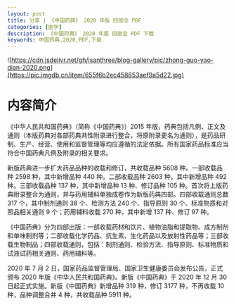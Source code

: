 ```yaml
---
layout: post
title: 分享 | 《中国药典》 2020 年版 四部全 PDF
categories: [医学]
description: 《中国药典》 2020 年版 四部全 PDF 下载
keywords: 中国药典,2020,PDF,下载
---
```


![https://cdn.jsdelivr.net/gh/isanthree/blog-gallery/pic/zhong-guo-yao-dian-2020.png](https://pic.imgdb.cn/item/655f6b2ec458853aef9a5d22.jpg)

<!--

# 下载地址

- 《中国药典》 2020 年版 一部.pdf: <https://url03.ctfile.com/f/24333903-546324853-6e7a32?p=5831> 【访问密码: 5831】，选择【普通下载】

- 《中国药典》 2020 年版 二部.pdf: <https://url03.ctfile.com/f/24333903-546324808-4d7080?p=5831> 【访问密码: 5831】，选择【普通下载】

- 《中国药典》 2020 年版 三部.pdf: <https://url03.ctfile.com/f/24333903-546324826-4e77bc?p=5831> 【访问密码: 5831】，选择【普通下载】

- 《中国药典》 2020 年版 四部.pdf: <https://url03.ctfile.com/f/24333903-546324835-682fb3?p=5831> 【访问密码: 5831】，选择【普通下载】

-->

# 内容简介

《中华人民共和国药典》（简称《中国药典》）2015 年版，药典包括凡例、正文及通则（本版药典对各部药典共性附录进行整合，将原附录更名为通则），是药品研制、生产、经营、使用和监督管理等均应遵循的法定依据。所有国家药品标准应当符合中国药典凡例及附录的相关要求。

新版药典进一步扩大药品品种的收载和修订，共收载品种 5608 种。一部收载品种 2598 种，其中新增品种 440 种。二部收载品种 2603 种，其中新增品种 492 种。三部收载品种 137 种，其中新增品种 13 种、修订品种 105 种。首次将上版药典附录整合为通则，并与药用辅料单独成卷作为新版药典四部。四部收载通则总数 317 个，其中制剂通则 38 个、检测方法 240 个、指导原则 30 个、标准物质和对照品相关通则 9 个；药用辅料收载 270 种，其中新增 137 种、修订 97 种。

《中国药典》分为四部出版：一部收载药材和饮片、植物油脂和提取物、成方制剂和单味制剂等；二部收载化学药品、抗生素、生化药品以及放射性药品等；三部收载生物制品；四部收载通则，包括：制剂通则、检验方法、指导原则、标准物质和试液试药相关通则、药用辅料等。

2020 年 7 月 2 日，国家药品监督管理局、国家卫生健康委员会发布公告，正式颁布 2020 年版《中华人民共和国药典》。新版《中国药典》于 2020 年 12 月 30 日起正式实施。新版《中国药典》新增品种 319 种，修订 3177 种，不再收载 10 种，品种调整合并 4 种，共收载品种 5911 种。
